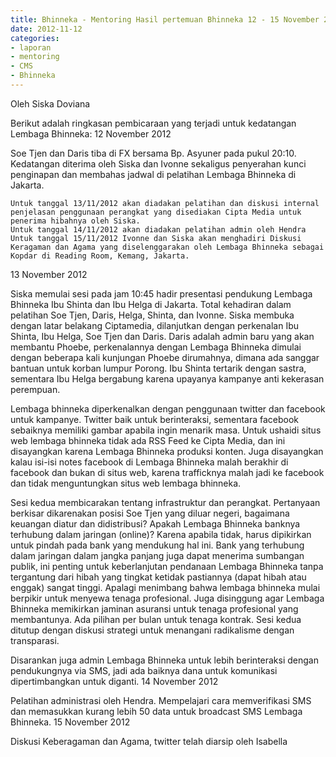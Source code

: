 ```yaml
---
title: Bhinneka - Mentoring Hasil pertemuan Bhinneka 12 - 15 November 2012
date: 2012-11-12
categories:
- laporan
- mentoring
- CMS
- Bhinneka
---
```


Oleh Siska Doviana 

Berikut adalah ringkasan pembicaraan yang terjadi untuk kedatangan Lembaga Bhinneka:
12 November 2012

Soe Tjen dan Daris tiba di FX bersama Bp. Asyuner pada pukul 20:10. Kedatangan diterima oleh Siska dan Ivonne sekaligus penyerahan kunci penginapan dan membahas jadwal di pelatihan Lembaga Bhinneka di Jakarta.

    Untuk tanggal 13/11/2012 akan diadakan pelatihan dan diskusi internal penjelasan penggunaan perangkat yang disediakan Cipta Media untuk penerima hibahnya oleh Siska.
    Untuk tanggal 14/11/2012 akan diadakan pelatihan admin oleh Hendra
    Untuk tanggal 15/11/2012 Ivonne dan Siska akan menghadiri Diskusi Keragaman dan Agama yang diselenggarakan oleh Lembaga Bhinneka sebagai Kopdar di Reading Room, Kemang, Jakarta.

13 November 2012

Siska memulai sesi pada jam 10:45 hadir presentasi pendukung Lembaga Bhinneka Ibu Shinta dan Ibu Helga di Jakarta. Total kehadiran dalam pelatihan Soe Tjen, Daris, Helga, Shinta, dan Ivonne. Siska membuka dengan latar belakang Ciptamedia, dilanjutkan dengan perkenalan Ibu Shinta, Ibu Helga, Soe Tjen dan Daris. Daris adalah admin baru yang akan membantu Phoebe, perkenalannya dengan Lembaga Bhinneka dimulai dengan beberapa kali kunjungan Phoebe dirumahnya, dimana ada sanggar bantuan untuk korban lumpur Porong. Ibu Shinta tertarik dengan sastra, sementara Ibu Helga bergabung karena upayanya kampanye anti kekerasan perempuan.

Lembaga bhinneka diperkenalkan dengan penggunaan twitter dan facebook untuk kampanye. Twitter baik untuk berinteraksi, sementara facebook sebaiknya memiliki gambar apabila ingin menarik masa. Untuk ushaidi situs web lembaga bhinneka tidak ada RSS Feed ke Cipta Media, dan ini disayangkan karena Lembaga Bhinneka produksi konten. Juga disayangkan kalau isi-isi notes facebook di Lembaga Bhinneka malah berakhir di facebook dan bukan di situs web, karena trafficknya malah jadi ke facebook dan tidak menguntungkan situs web lembaga bhinneka.

Sesi kedua membicarakan tentang infrastruktur dan perangkat. Pertanyaan berkisar dikarenakan posisi Soe Tjen yang diluar negeri, bagaimana keuangan diatur dan didistribusi? Apakah Lembaga Bhinneka banknya terhubung dalam jaringan (online)? Karena apabila tidak, harus dipikirkan untuk pindah pada bank yang mendukung hal ini. Bank yang terhubung dalam jaringan dalam jangka panjang juga dapat menerima sumbangan publik, ini penting untuk keberlanjutan pendanaan Lembaga Bhinneka tanpa tergantung dari hibah yang tingkat ketidak pastiannya (dapat hibah atau enggak) sangat tinggi. Apalagi menimbang bahwa lembaga bhinneka mulai berpikir untuk menyewa tenaga profesional. Juga disinggung agar Lembaga Bhinneka memikirkan jaminan asuransi untuk tenaga profesional yang membantunya. Ada pilihan per bulan untuk tenaga kontrak. Sesi kedua ditutup dengan diskusi strategi untuk menangani radikalisme dengan transparasi.

Disarankan juga admin Lembaga Bhinneka untuk lebih berinteraksi dengan pendukungnya via SMS, jadi ada baiknya dana untuk komunikasi dipertimbangkan untuk diganti.
14 November 2012

Pelatihan administrasi oleh Hendra. Mempelajari cara memverifikasi SMS dan memasukkan kurang lebih 50 data untuk broadcast SMS Lembaga Bhinneka.
15 November 2012

Diskusi Keberagaman dan Agama, twitter telah diarsip oleh Isabella
